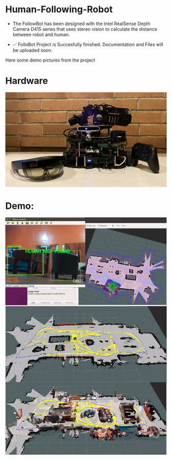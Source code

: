 # Human-Following-Robot
* The FollowBot has been designed with the Intel RealSense Depth Camera D415 series that uses stereo vision to calculate the distance between robot and human. 

* ✅ FolloBot Project is Succesfully finished. Documentation and Files will be uploaded soon.

Here some demo pictures from the project
# Hardware
<img src="/followbot1.JPG" >

# Demo:
<img src="/follower_screen.png" > 
<img src="/3dmap_bigroom.png" > 
